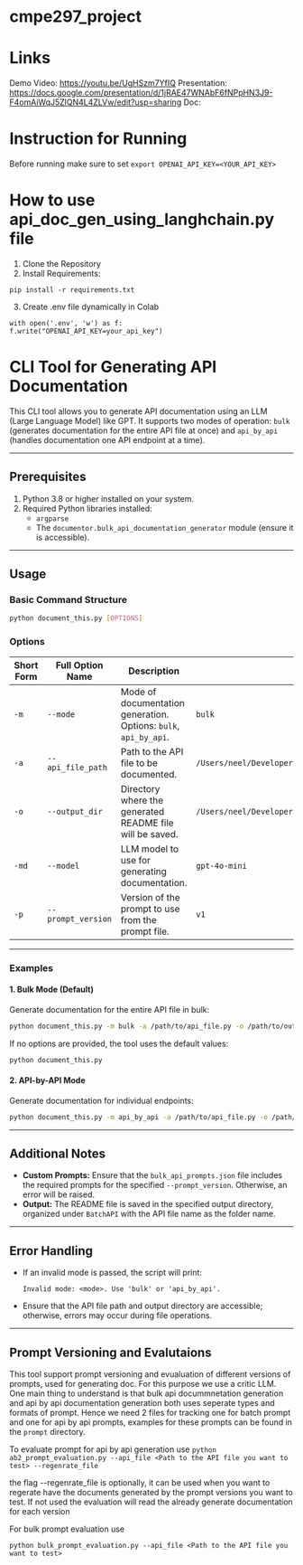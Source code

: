 # cmpe297_project

# Links
Demo Video: https://youtu.be/UgHSzm7YfIQ
Presentation: https://docs.google.com/presentation/d/1jRAE47WNAbF6fNPpHN3J9-F4omAiWqJ5ZlQN4L4ZLVw/edit?usp=sharing
Doc: 

# Instruction for Running
Before running make sure to set `export OPENAI_API_KEY=<YOUR_API_KEY>`


# How to use api_doc_gen_using_langhchain.py file 

1. Clone the Repository
2. Install Requirements:

```
pip install -r requirements.txt
```

3. Create .env file dynamically in Colab
```
with open('.env', 'w') as f:
f.write("OPENAI_API_KEY=your_api_key")
```
# CLI Tool for Generating API Documentation

This CLI tool allows you to generate API documentation using an LLM (Large Language Model) like GPT. It supports two modes of operation: `bulk` (generates documentation for the entire API file at once) and `api_by_api` (handles documentation one API endpoint at a time).

---

## Prerequisites

1. Python 3.8 or higher installed on your system.
2. Required Python libraries installed:
   - `argparse`
   - The `documentor.bulk_api_documentation_generator` module (ensure it is accessible).

---

## Usage

### Basic Command Structure

```bash
python document_this.py [OPTIONS]
```

### Options

| Short Form | Full Option Name     | Description                                                                                       | Default Value                                                             |
|------------|----------------------|---------------------------------------------------------------------------------------------------|---------------------------------------------------------------------------|
| `-m`       | `--mode`             | Mode of documentation generation. Options: `bulk`, `api_by_api`.                                  | `bulk`                                                                    |
| `-a`       | `--api_file_path`    | Path to the API file to be documented.                                                            | `/Users/neel/Developer/cmpe297_project/sample_inputs/sample_apis.py`      |
| `-o`       | `--output_dir`       | Directory where the generated README file will be saved.                                          | `/Users/neel/Developer/cmpe297_project/output_docs`                       |
| `-md`      | `--model`            | LLM model to use for generating documentation.                                                    | `gpt-4o-mini`                                                             |
| `-p`       | `--prompt_version`   | Version of the prompt to use from the prompt file.                                                | `v1`                                                                      |

---

### Examples

#### 1. Bulk Mode (Default)

Generate documentation for the entire API file in bulk:

```bash
python document_this.py -m bulk -a /path/to/api_file.py -o /path/to/output_dir -md gpt-4o-mini -p v1
```

If no options are provided, the tool uses the default values:

```bash
python document_this.py
```

#### 2. API-by-API Mode

Generate documentation for individual endpoints:

```bash
python document_this.py -m api_by_api -a /path/to/api_file.py -o /path/to/output_dir -md gpt-4o-mini -p v1
```

---

## Additional Notes

- **Custom Prompts:** Ensure that the `bulk_api_prompts.json` file includes the required prompts for the specified `--prompt_version`. Otherwise, an error will be raised.
- **Output:** The README file is saved in the specified output directory, organized under `BatchAPI` with the API file name as the folder name.

---

## Error Handling

- If an invalid mode is passed, the script will print:
  ```text
  Invalid mode: <mode>. Use 'bulk' or 'api_by_api'.
  ```
- Ensure that the API file path and output directory are accessible; otherwise, errors may occur during file operations.

---

## Prompt Versioning and Evalutaions 

This tool support prompt versioning and evualuation of different versions of prompts, used for generating doc. For this purpose we use a critic LLM. One main thing to understand is that bulk api docummnetation generation and api by api documentation generation both uses seperate types and formats of prompt. Hence we need 2 files for tracking one for batch prompt and one for api by api prompts, examples for these prompts can be found in the `prompt` directory.

To evaluate prompt for api by api generation use
`python ab2_prompt_evaluation.py --api_file <Path to the API file you want to test> --regenrate_file`

the flag --regenrate_file is optionally, it can be used when you want to regerate have the documents generated by the prompt versions you want to test. If not used the evaluation will read the already generate documentation for each version

For bulk prompt evaluation use

`python bulk_prompt_evaluation.py --api_file <Path to the API file you want to test> `




